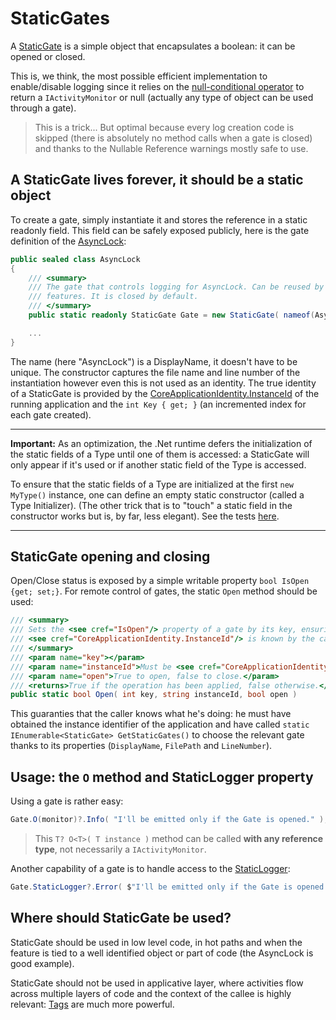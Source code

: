 # StaticGates

A [StaticGate](StaticGate.cs) is a simple object that encapsulates a boolean: it can be opened or closed.

This is, we think, the most possible efficient implementation to enable/disable logging since it relies on the
[null-conditional operator](https://learn.microsoft.com/en-us/dotnet/csharp/language-reference/operators/member-access-operators#null-conditional-operators--and-)
to return a `IActivityMonitor` or null (actually any type of object can be used through a gate).

> This is a trick... But optimal because every log creation code is skipped (there is absolutely no method calls when a 
> gate is closed) and thanks to the Nullable Reference warnings mostly safe to use.

## A StaticGate lives forever, it should be a static object

To create a gate, simply instantiate it and stores the reference in a static readonly field.
This field can be safely exposed publicly, here is the gate definition of the [AsyncLock](../AsyncLock.md):

```csharp
public sealed class AsyncLock
{
    /// <summary>
    /// The gate that controls logging for AsyncLock. Can be reused by other async related
    /// features. It is closed by default.
    /// </summary>
    public static readonly StaticGate Gate = new StaticGate( nameof(AsyncLock), false );

    ...
}
```

The name (here "AsyncLock") is a DisplayName, it doesn't have to be unique. The constructor captures the file name and line number
of the instantiation however even this is not used as an identity. The true identity of a StaticGate is provided
by the [CoreApplicationIdentity.InstanceId](https://github.com/Invenietis/CK-Core/blob/master/CK.Core/CoreApplicationIdentity/README.md)
of the running application and the `int Key { get; }` (an incremented index for each gate created).

___
**Important:** As an optimization, the .Net runtime defers the initialization of the static fields of a Type until
 one of them is accessed: a StaticGate will only appear if it's used or if another static field of the Type is accessed.

To ensure that the static fields of a Type are initialized at the first `new MyType()` instance, one can
define an empty static constructor (called a Type Initializer). (The other trick that is to "touch" a static
field in the constructor works but is, by far, less elegant). 
See the tests [here](../../Tests/CK.ActivityMonitor.Tests//StaticGateTests.StaticGateHolder.cs).
___

## StaticGate opening and closing

Open/Close status is exposed by a simple writable property `bool IsOpen {get; set;}`.
For remote control of gates, the static `Open` method should be used:
```csharp
/// <summary>
/// Sets the <see cref="IsOpen"/> property of a gate by its key, ensuring that
/// <see cref="CoreApplicationIdentity.InstanceId"/> is known by the caller.
/// </summary>
/// <param name="key"></param>
/// <param name="instanceId">Must be <see cref="CoreApplicationIdentity.InstanceId"/>, otherwise nothing is done.</param>
/// <param name="open">True to open, false to close.</param>
/// <returns>True if the operation has been applied, false otherwise.</returns>
public static bool Open( int key, string instanceId, bool open )
```
This guaranties that the caller knows what he's doing: he must have obtained the instance identifier of the application and
have called `static IEnumerable<StaticGate> GetStaticGates()` to choose the relevant gate thanks to its properties
(`DisplayName`, `FilePath` and `LineNumber`).

## Usage: the `O` method and StaticLogger property

Using a gate is rather easy:
```csharp
Gate.O(monitor)?.Info( "I'll be emitted only if the Gate is opened." );
```

> This `T? O<T>( T instance )` method can be called **with any reference type**, not necessarily
a `IActivityMonitor`.

Another capability of a gate is to handle access to the [StaticLogger](../../README.md#emitting-logs-the-ilogger-static-contextless-way):
```csharp
Gate.StaticLogger?.Error( $"I'll be emitted only if the Gate is opened." );
```

## Where should StaticGate be used?
StaticGate should be used in low level code, in hot paths and when the feature is tied to
a well identified object or part of code (the AsyncLock is good example).

StaticGate should not be used in applicative layer, where activities flow across multiple
layers of code and the context of the callee is highly relevant: [Tags](../Impl/TagFiltering.md) are much more powerful.



